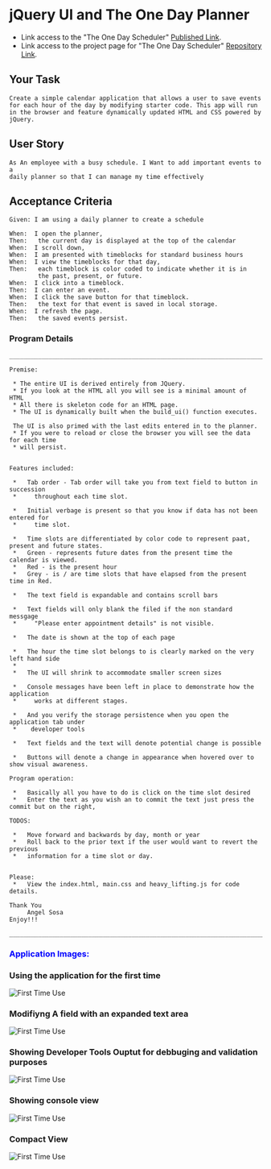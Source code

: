 # jQuery UI and The One Day Planner


* Link access to the "The One Day Scheduler" [Published Link](https://xtended99.github.io/The-One-Day-Scheduler).
* Link access to the project page for "The One Day Scheduler" [Repository Link](https://github.com/Xtended99/The-One-Day-Scheduler).


## Your Task

```
Create a simple calendar application that allows a user to save events 
for each hour of the day by modifying starter code. This app will run 
in the browser and feature dynamically updated HTML and CSS powered by 
jQuery.
```

## User Story

```
As An employee with a busy schedule. I Want to add important events to a
daily planner so that I can manage my time effectively
```

## Acceptance Criteria

```
Given: I am using a daily planner to create a schedule

When:  I open the planner,
Then:   the current day is displayed at the top of the calendar
When:  I scroll down,
When:  I am presented with timeblocks for standard business hours
When:  I view the timeblocks for that day,
Then:   each timeblock is color coded to indicate whether it is in 
        the past, present, or future.
When:  I click into a timeblock.
Then:  I can enter an event.
When:  I click the save button for that timeblock.
Then:   the text for that event is saved in local storage.
When:  I refresh the page.
Then:   the saved events persist.
```

### Program Details

```
_______________________________________________________________________

Premise:

 * The entire UI is derived entirely from JQuery.
 * If you look at the HTML all you will see is a minimal amount of HTML
 * All there is skeleton code for an HTML page.
 * The UI is dynamically built when the build_ui() function executes.

 The UI is also primed with the last edits entered in to the planner.
 * If you were to reload or close the browser you will see the data for each time
 * will persist.


Features included:

 *   Tab order - Tab order will take you from text field to button in succession
 *     throughout each time slot.

 *   Initial verbage is present so that you know if data has not been entered for 
 *     time slot.

 *   Time slots are differentiated by color code to represent paat, present and future states.
 *   Green - represents future dates from the present time the calendar is viewed.
 *   Red - is the present hour
 *   Grey - is / are time slots that have elapsed from the present time in Red.

 *   The text field is expandable and contains scroll bars

 *   Text fields will only blank the filed if the non standard messgage
 *     "Please enter appointment details" is not visible.

 *   The date is shown at the top of each page

 *   The hour the time slot belongs to is clearly marked on the very left hand side
 *
 *   The UI will shrink to accommodate smaller screen sizes

 *   Console messages have been left in place to demonstrate how the application
 *     works at different stages.

 *   And you verify the storage persistence when you open the application tab under
 *    developer tools

 *   Text fields and the text will denote potential change is possible 

 *   Buttons will denote a change in appearance when hovered over to show visual awareness.

Program operation:

 *   Basically all you have to do is click on the time slot desired 
 *   Enter the text as you wish an to commit the text just press the commit but on the right,

TODOS:

 *   Move forward and backwards by day, month or year
 *   Roll back to the prior text if the user would want to revert the previous
 *   information for a time slot or day.


Please:
 *   View the index.html, main.css and heavy_lifting.js for code details.

Thank You
     Angel Sosa
Enjoy!!!
 _______________________________________________________________________
```

### <span style="color:blue">**Application Images:**</span>
  
  
### **Using the application for the first time**   
   ![First Time Use](./appimages/using_for_the_first_time.png)   
  
  
  
### **Modifiyng A field with an expanded text area**  
  ![First Time Use](./appimages/modified.png)   
  
  
  
### **Showing Developer Tools Ouptut for debbuging and validation purposes**   
  ![First Time Use](./appimages/developer_tools_application_view.png)   
  
  
  
### **Showing console view**   
  ![First Time Use](./appimages/console.view.PNG)   
  
  
### **Compact View**   
  ![First Time Use](./appimages/compact.view.PNG)   
  












































































